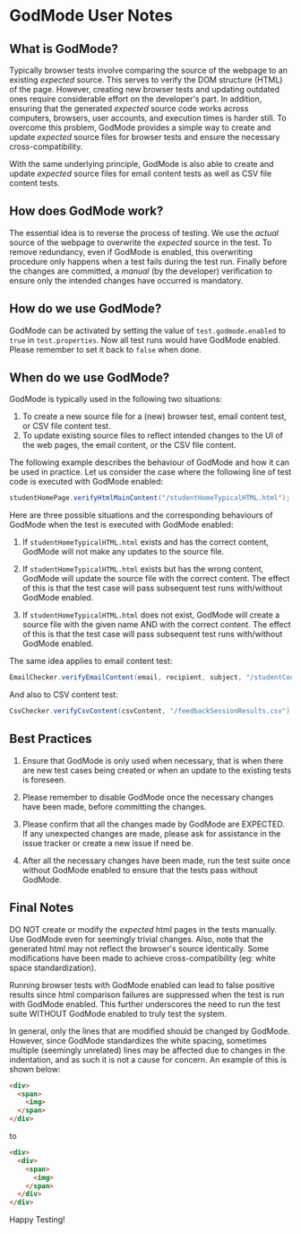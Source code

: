 # GodMode User Notes

## What is GodMode?

Typically browser tests involve comparing the source of the webpage to an existing *expected* source. This serves to verify the DOM structure (HTML) of the page. However, creating new browser tests and updating outdated ones require considerable effort on the developer's part. In addition, ensuring that the generated *expected* source code works across computers, browsers, user accounts, and execution times is harder still. To overcome this problem, GodMode provides a simple way to create and update *expected* source files for browser tests and ensure the necessary cross-compatibility.

With the same underlying principle, GodMode is also able to create and update *expected* source files for email content tests as well as CSV file content tests.

## How does GodMode work?

The essential idea is to reverse the process of testing. We use the _actual_ source of the webpage to overwrite the _expected_ source in the test. To remove redundancy, even if GodMode is enabled, this overwriting procedure only happens when a test fails during the test run. Finally before the changes are committed, a *manual* (by the developer) verification to ensure only the intended changes have occurred is mandatory.

## How do we use GodMode?

GodMode can be activated by setting the value of `test.godmode.enabled` to `true` in `test.properties`. Now all test runs would have GodMode enabled. Please remember to set it back to `false` when done.

## When do we use GodMode?

GodMode is typically used in the following two situations:

1. To create a new source file for a (new) browser test, email content test, or CSV file content test.
2. To update existing source files to reflect intended changes to the UI of the web pages, the email content, or the CSV file content.

The following example describes the behaviour of GodMode and how it can be used in practice.
Let us consider the case where the following line of test code is executed with GodMode enabled:
```java
studentHomePage.verifyHtmlMainContent("/studentHomeTypicalHTML.html");
```

Here are three possible situations and the corresponding behaviours of GodMode when the test is executed with GodMode enabled:

1. If `studentHomeTypicalHTML.html` exists and has the correct content, GodMode will not make any updates to the source file.

2. If `studentHomeTypicalHTML.html` exists but has the wrong content, GodMode will update the source file with the correct content. The effect of this is that the test case will pass subsequent test runs with/without GodMode enabled.

3. If `studentHomeTypicalHTML.html` does not exist, GodMode will create a source file with the given name AND with the correct content. The effect of this is that the test case will pass subsequent test runs with/without GodMode enabled.

The same idea applies to email content test:
```java
EmailChecker.verifyEmailContent(email, recipient, subject, "/studentCourseJoinEmail.html");
```

And also to CSV content test:
```java
CsvChecker.verifyCsvContent(csvContent, "/feedbackSessionResults.csv");
```

## Best Practices

1. Ensure that GodMode is only used when necessary, that is when there are new test cases being created or when an update to the existing tests is foreseen.

2. Please remember to disable GodMode once the necessary changes have been made, before committing the changes.

3. Please confirm that all the changes made by GodMode are EXPECTED. If any unexpected changes are made, please ask for assistance in the issue tracker or create a new issue if need be.

4. After all the necessary changes have been made, run the test suite once without GodMode enabled to ensure that the tests pass without GodMode.

## Final Notes

DO NOT create or modify the *expected* html pages in the tests manually. Use GodMode even for seemingly trivial changes. Also, note that the generated html may not reflect the browser's source identically. Some modifications have been made to achieve cross-compatibility (eg: white space standardization).

Running browser tests with GodMode enabled can lead to false positive results since html comparison failures are suppressed when the test is run with GodMode enabled. This further underscores the need to run the test suite WITHOUT GodMode enabled to truly test the system.

In general, only the lines that are modified should be changed by GodMode. However, since GodMode standardizes the white spacing, sometimes multiple (seemingly unrelated) lines may be affected due to changes in the indentation, and as such it is not a cause for concern. An example of this is shown below:

```html
<div>
  <span>
    <img>
  </span>
</div>
```
to
```html
<div>
  <div>
    <span>
      <img>
    </span>
  </div>
</div>
```

Happy Testing!

